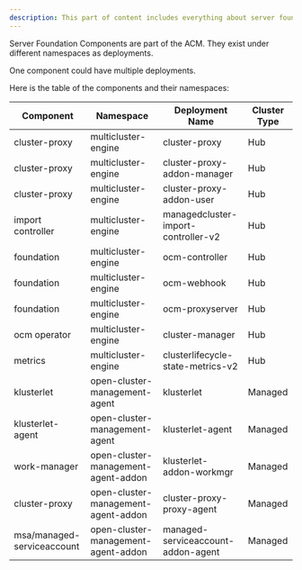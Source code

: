 ```yaml
---
description: This part of content includes everything about server foundaiton deployments(components).
---
```


Server Foundation Components are part of the ACM. They exist under different namespaces as deployments.

One component could have multiple deployments.

Here is the table of the components and their namespaces:

| Component                  | Namespace                           | Deployment Name                     | Cluster Type |
| -------------------------- | ----------------------------------- | ----------------------------------- | ------------ |
| cluster-proxy              | multicluster-engine                 | cluster-proxy                       | Hub          |
| cluster-proxy              | multicluster-engine                 | cluster-proxy-addon-manager         | Hub          |
| cluster-proxy              | multicluster-engine                 | cluster-proxy-addon-user            | Hub          |
| import controller          | multicluster-engine                 | managedcluster-import-controller-v2 | Hub          |
| foundation                 | multicluster-engine                 | ocm-controller                      | Hub          |
| foundation                 | multicluster-engine                 | ocm-webhook                         | Hub          |
| foundation                 | multicluster-engine                 | ocm-proxyserver                     | Hub          |
| ocm operator               | multicluster-engine                 | cluster-manager                     | Hub          |
| metrics                    | multicluster-engine                 | clusterlifecycle-state-metrics-v2   | Hub          |
| klusterlet                 | open-cluster-management-agent       | klusterlet                          | Managed      |
| klusterlet-agent           | open-cluster-management-agent       | klusterlet-agent                    | Managed      |
| work-manager               | open-cluster-management-agent-addon | klusterlet-addon-workmgr            | Managed      |
| cluster-proxy              | open-cluster-management-agent-addon | cluster-proxy-proxy-agent           | Managed      |
| msa/managed-serviceaccount | open-cluster-management-agent-addon | managed-serviceaccount-addon-agent  | Managed      |
